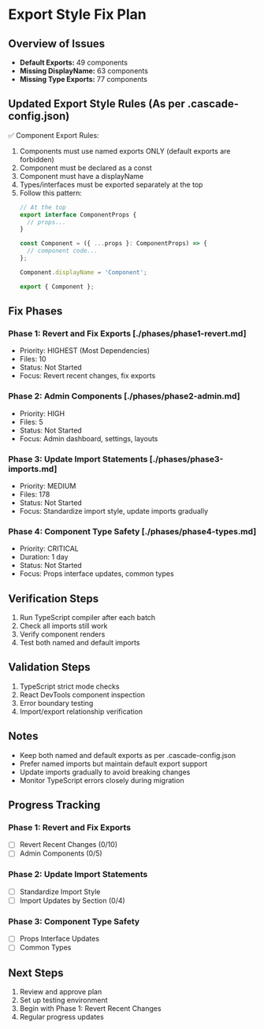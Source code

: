 # Export Style Fix Plan

## Overview of Issues
- **Default Exports:** 49 components
- **Missing DisplayName:** 63 components
- **Missing Type Exports:** 77 components

## Updated Export Style Rules (As per .cascade-config.json)
✅ Component Export Rules:
1. Components must use named exports ONLY (default exports are forbidden)
2. Component must be declared as a const
3. Component must have a displayName
4. Types/interfaces must be exported separately at the top
5. Follow this pattern:
   ```typescript
   // At the top
   export interface ComponentProps {
     // props...
   }

   const Component = ({ ...props }: ComponentProps) => {
     // component code...
   };

   Component.displayName = 'Component';

   export { Component };
   ```

## Fix Phases

### Phase 1: Revert and Fix Exports [./phases/phase1-revert.md]
- Priority: HIGHEST (Most Dependencies)
- Files: 10
- Status: Not Started
- Focus: Revert recent changes, fix exports

### Phase 2: Admin Components [./phases/phase2-admin.md]
- Priority: HIGH
- Files: 5
- Status: Not Started
- Focus: Admin dashboard, settings, layouts

### Phase 3: Update Import Statements [./phases/phase3-imports.md]
- Priority: MEDIUM
- Files: 178
- Status: Not Started
- Focus: Standardize import style, update imports gradually

### Phase 4: Component Type Safety [./phases/phase4-types.md]
- Priority: CRITICAL
- Duration: 1 day
- Status: Not Started
- Focus: Props interface updates, common types

## Verification Steps
1. Run TypeScript compiler after each batch
2. Check all imports still work
3. Verify component renders
4. Test both named and default imports

## Validation Steps
1. TypeScript strict mode checks
2. React DevTools component inspection
3. Error boundary testing
4. Import/export relationship verification

## Notes
- Keep both named and default exports as per .cascade-config.json
- Prefer named imports but maintain default export support
- Update imports gradually to avoid breaking changes
- Monitor TypeScript errors closely during migration

## Progress Tracking

### Phase 1: Revert and Fix Exports
- [ ] Revert Recent Changes (0/10)
- [ ] Admin Components (0/5)

### Phase 2: Update Import Statements
- [ ] Standardize Import Style
- [ ] Import Updates by Section (0/4)

### Phase 3: Component Type Safety
- [ ] Props Interface Updates
- [ ] Common Types

## Next Steps
1. Review and approve plan
2. Set up testing environment
3. Begin with Phase 1: Revert Recent Changes
4. Regular progress updates
